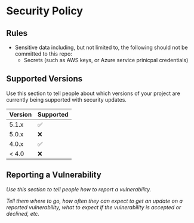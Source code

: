# Security Policy
## Rules
* Sensitive data including, but not limited to, the following should not be 
committed to this repo:
  * Secrets (such as AWS keys, or Azure service prinicpal credentials)

## Supported Versions
Use this section to tell people about which versions of your project are
currently being supported with security updates.

| Version | Supported          |
| ------- | ------------------ |
| 5.1.x   | :white_check_mark: |
| 5.0.x   | :x:                |
| 4.0.x   | :white_check_mark: |
| < 4.0   | :x:                |

## Reporting a Vulnerability

*Use this section to tell people how to report a vulnerability.*

*Tell them where to go, how often they can expect to get an update on a
reported vulnerability, what to expect if the vulnerability is accepted or
declined, etc.*
